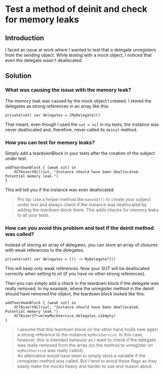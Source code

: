 # Test a method of deinit and check for memory leaks

## Introduction

I faced an issue at work where I wanted to test that a delegate unregisters from the sending object. While testing with a mock object, I noticed that even the delegate wasn't deallocated. 

## Solution

### What was causing the issue with the memory leak?

The memory leak was caused by the mock object I created. I stored the delegates as strong references in an array like this:

```
private(set) var delegates = [MyDelegate]()
```

That meant, even though I used the `sut = nil` in my tests, the instance was never deallocated and, therefore, never called its `deinit` method.

### How you can test for memory leaks?

Simply add a teardownBlock in your tests after the creation of the subject under test.

```
addTeardownBlock { [weak sut] in
    XCTAssertNil(sut, "Instance should have been deallocated. Potential memory leak.")
}
```

This will tell you if the instance was even deallocated.

> Pro tip: Use a helper method like `makeSUT()` to create your subject under test and always check if the instance was deallocated by adding the teardown block there. This adds checks for memory leaks to all your tests.

### How can you avoid this problem and test if the deinit method was called?

Instead of storing an array of delegates, you can store an array of closures with weak references to the delegates. 

```
private(set) var delegates = [() -> MyDelegate?]()
```

This will keep only weak references. Now your SUT will be deallocated correctly when setting to nil (if you have no other strong references).

Then you can simply add a check in the teardown block if the delegate was really removed. In my example, where the unregister method in the deinit should have removed the object, the teardown block looked like this:

```
addTeardownBlock { [weak sut] in
    XCTAssertNil(sut, "Instance should have been deallocated. Potential memory leak.")
    XCTAssertTrue(myMockService.delegates.isEmpty)
}
```

> I assume that this teardown block on the other hand holds now again a strong reference to the instance `myMockService`. In this case, however, this is intended behavior as I want to check if the delegate was really removed from the array (so the method to unregister on `myMockService` was really called).</br>An alternative would have been to simply store a variable if the unregister method was called. But I tend to avoid these flags as they easily make the mocks heavy and harder to use and reason about.